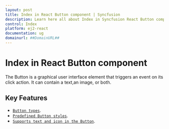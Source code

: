 ```yaml
---
layout: post
title: Index in React Button component | Syncfusion
description: Learn here all about Index in Syncfusion React Button component of Syncfusion Essential JS 2 and more.
control: Index 
platform: ej2-react
documentation: ug
domainurl: ##DomainURL##
---
```


# Index in React Button component

The Button is a graphical user interface element that triggers an event on its click action. It can contain a text,an image, or both.

## Key Features

* [`Button types`](types-and-styles#button-types).
* [`Predefined Button styles`](types-and-styles#button-styles).
* [`Supports text and icon in the Button`](types-and-styles#icons).
